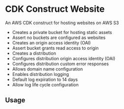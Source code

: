 # CDK Construct Website

An AWS CDK construct for hosting websites on AWS S3

- Creates a private bucket for hosting static assets
- Assert no buckets are configured as websites
- Creates an origin access identity (OAI)
- Assert bucket grants read access to origin
- Creates a distribution
- Configures distribution origin access identity (OAI)
- Configures distribution custom error responses
- Allows domain name configuration
- Enables distribution logging 
- Default log expiration to 14 days
- Allow log life cycle configuration

## Usage

